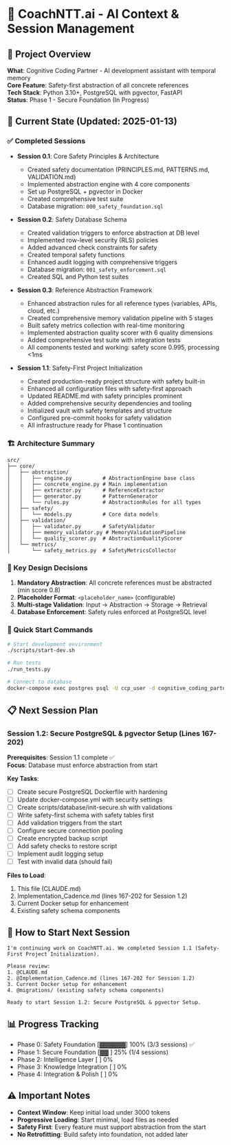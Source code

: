 # 🧠 CoachNTT.ai - AI Context & Session Management

## 🎯 Project Overview
**What**: Cognitive Coding Partner - AI development assistant with temporal memory  
**Core Feature**: Safety-first abstraction of all concrete references  
**Tech Stack**: Python 3.10+, PostgreSQL with pgvector, FastAPI  
**Status**: Phase 1 - Secure Foundation (In Progress)

## 📍 Current State (Updated: 2025-01-13)

### ✅ Completed Sessions
- **Session 0.1**: Core Safety Principles & Architecture
  - Created safety documentation (PRINCIPLES.md, PATTERNS.md, VALIDATION.md)
  - Implemented abstraction engine with 4 core components
  - Set up PostgreSQL + pgvector in Docker
  - Created comprehensive test suite
  - Database migration: `000_safety_foundation.sql`

- **Session 0.2**: Safety Database Schema
  - Created validation triggers to enforce abstraction at DB level
  - Implemented row-level security (RLS) policies
  - Added advanced check constraints for safety
  - Created temporal safety functions
  - Enhanced audit logging with comprehensive triggers
  - Database migration: `001_safety_enforcement.sql`
  - Created SQL and Python test suites

- **Session 0.3**: Reference Abstraction Framework
  - Enhanced abstraction rules for all reference types (variables, APIs, cloud, etc.)
  - Created comprehensive memory validation pipeline with 5 stages
  - Built safety metrics collection with real-time monitoring
  - Implemented abstraction quality scorer with 6 quality dimensions
  - Added comprehensive test suite with integration tests
  - All components tested and working: safety score 0.995, processing <1ms

- **Session 1.1**: Safety-First Project Initialization
  - Created production-ready project structure with safety built-in
  - Enhanced all configuration files with safety-first approach
  - Updated README.md with safety principles prominent
  - Added comprehensive security dependencies and tooling
  - Initialized vault with safety templates and structure
  - Configured pre-commit hooks for safety validation
  - All infrastructure ready for Phase 1 continuation

### 🏗️ Architecture Summary
```
src/
├── core/
│   ├── abstraction/
│   │   ├── engine.py          # AbstractionEngine base class
│   │   ├── concrete_engine.py # Main implementation
│   │   ├── extractor.py       # ReferenceExtractor
│   │   ├── generator.py       # PatternGenerator
│   │   └── rules.py           # AbstractionRules for all types
│   ├── safety/
│   │   └── models.py          # Core data models
│   ├── validation/
│   │   ├── validator.py       # SafetyValidator
│   │   ├── memory_validator.py # MemoryValidationPipeline
│   │   └── quality_scorer.py  # AbstractionQualityScorer
│   └── metrics/
│       └── safety_metrics.py  # SafetyMetricsCollector
```

### 🔑 Key Design Decisions
1. **Mandatory Abstraction**: All concrete references must be abstracted (min score 0.8)
2. **Placeholder Format**: `<placeholder_name>` (configurable)
3. **Multi-stage Validation**: Input → Abstraction → Storage → Retrieval
4. **Database Enforcement**: Safety rules enforced at PostgreSQL level

### 🚀 Quick Start Commands
```bash
# Start development environment
./scripts/start-dev.sh

# Run tests
./run_tests.py

# Connect to database
docker-compose exec postgres psql -U ccp_user -d cognitive_coding_partner
```

## 📋 Next Session Plan

### Session 1.2: Secure PostgreSQL & pgvector Setup (Lines 167-202)
**Prerequisites**: Session 1.1 complete ✅  
**Focus**: Database must enforce abstraction from start

**Key Tasks**:
- [ ] Create secure PostgreSQL Dockerfile with hardening
- [ ] Update docker-compose.yml with security settings
- [ ] Create scripts/database/init-secure.sh with validations
- [ ] Write safety-first schema with safety tables first
- [ ] Add validation triggers from the start
- [ ] Configure secure connection pooling
- [ ] Create encrypted backup script
- [ ] Add safety checks to restore script
- [ ] Implement audit logging setup
- [ ] Test with invalid data (should fail)

**Files to Load**:
1. This file (CLAUDE.md)
2. Implementation_Cadence.md (lines 167-202 for Session 1.2)
3. Current Docker setup for enhancement
4. Existing safety schema components

## 🎯 How to Start Next Session

```
I'm continuing work on CoachNTT.ai. We completed Session 1.1 (Safety-First Project Initialization).

Please review:
1. @CLAUDE.md
2. @Implementation_Cadence.md (lines 167-202 for Session 1.2)
3. Current Docker setup for enhancement
4. @migrations/ (existing safety schema components)

Ready to start Session 1.2: Secure PostgreSQL & pgvector Setup.
```

## 📊 Progress Tracking
- Phase 0: Safety Foundation [▓▓▓▓▓▓] 100% (3/3 sessions) ✅
- Phase 1: Secure Foundation [▓▓    ] 25% (1/4 sessions)
- Phase 2: Intelligence Layer [ ] 0%
- Phase 3: Knowledge Integration [ ] 0%
- Phase 4: Integration & Polish [ ] 0%

## ⚠️ Important Notes
- **Context Window**: Keep initial load under 3000 tokens
- **Progressive Loading**: Start minimal, load files as needed
- **Safety First**: Every feature must support abstraction from the start
- **No Retrofitting**: Build safety into foundation, not added later